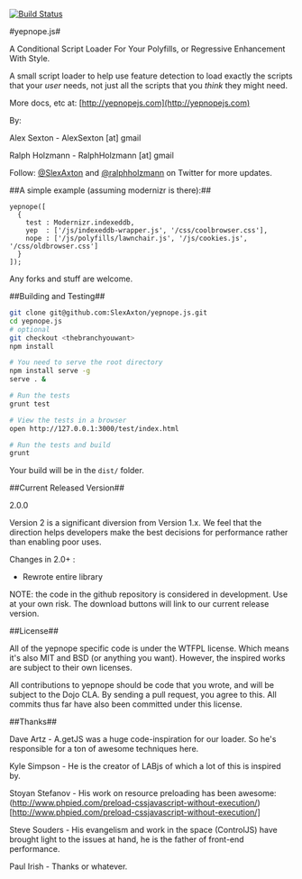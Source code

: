 [![Build Status](https://api.travis-ci.org/SlexAxton/yepnope.js.png?branch=v2.0)](https://travis-ci.org/SlexAxton/yepnope.js])

#yepnope.js#

A Conditional Script Loader For Your Polyfills, or Regressive Enhancement With Style.

A small script loader to help use feature detection to load exactly the scripts that your _user_ needs, not just all the scripts that you _think_ they might need.

More docs, etc at: [http://yepnopejs.com](http://yepnopejs.com)

By:

Alex Sexton - AlexSexton [at] gmail

Ralph Holzmann - RalphHolzmann [at] gmail


Follow: [@SlexAxton](http://twitter.com/SlexAxton) and [@ralphholzmann](http://twitter.com/ralphholzmann) on Twitter for more updates.

##A simple example (assuming modernizr is there):##

    yepnope([
      {
        test : Modernizr.indexeddb,
        yep  : ['/js/indexeddb-wrapper.js', '/css/coolbrowser.css'],
        nope : ['/js/polyfills/lawnchair.js', '/js/cookies.js', '/css/oldbrowser.css']
      }
    ]);

Any forks and stuff are welcome.

##Building and Testing##

```sh
git clone git@github.com:SlexAxton/yepnope.js.git
cd yepnope.js
# optional
git checkout <thebranchyouwant>
npm install

# You need to serve the root directory
npm install serve -g
serve . &

# Run the tests
grunt test

# View the tests in a browser
open http://127.0.0.1:3000/test/index.html

# Run the tests and build
grunt
```

Your build will be in the `dist/` folder.

##Current Released Version##

2.0.0

Version 2 is a significant diversion from Version 1.x. We feel that the direction helps developers make the best decisions for performance rather than enabling poor uses.

Changes in 2.0+ :

* Rewrote entire library

NOTE: the code in the github repository is considered in development. Use at your own risk. The download buttons will link to our current release version.

##License##

All of the yepnope specific code is under the WTFPL license. Which means it's also MIT and BSD (or anything you want). However, the inspired works are subject to their own licenses.

All contributions to yepnope should be code that you wrote, and will be subject to the Dojo CLA. By sending a pull request, you agree to this. All commits thus far have also been committed under this license.

##Thanks##

Dave Artz       - A.getJS was a huge code-inspiration for our loader. So he's responsible for a ton of awesome techniques here.

Kyle Simpson    - He is the creator of LABjs of which a lot of this is inspired by.

Stoyan Stefanov - His work on resource preloading has been awesome: (http://www.phpied.com/preload-cssjavascript-without-execution/)[http://www.phpied.com/preload-cssjavascript-without-execution/]

Steve Souders   - His evangelism and work in the space (ControlJS) have brought light to the issues at hand, he is the father of front-end performance.

Paul Irish      - Thanks or whatever.
